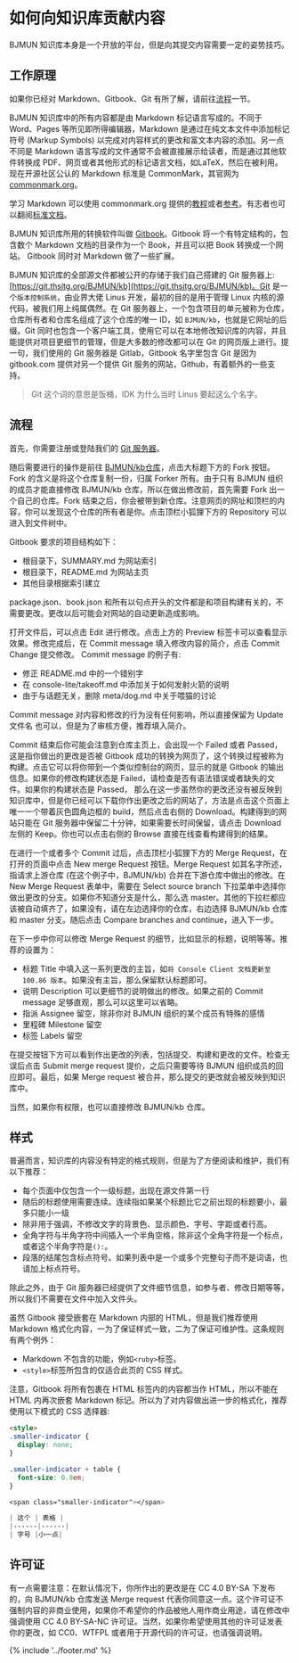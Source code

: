 # 如何向知识库贡献内容

BJMUN 知识库本身是一个开放的平台，但是向其提交内容需要一定的姿势技巧。

## 工作原理

如果你已经对 Markdown、Gitbook、Git 有所了解，请前往[流程](#流程)一节。

BJMUN 知识库中的所有内容都是由 Markdown 标记语言写成的。不同于 Word、Pages 等所见即所得编辑器，Markdown 是通过在纯文本文件中添加标记符号 (Markup Symbols) 以完成对内容样式的更改和富文本内容的添加。另一点不同是 Markdown 语言写成的文件通常不会被直接展示给读者，而是通过其他软件转换成 PDF、网页或者其他形式的标记语言文档，如LaTeX，然后在被利用。现在开源社区公认的 Markdown 标准是 CommonMark，其官网为[commonmark.org](commonmark.org)。

学习 Markdown 可以使用 commonmark.org 提供的[教程](http://commonmark.org/help/tutorial/)或者[参考](http://commonmark.org/help/)。有志者也可以翻阅[标准文档](http://spec.commonmark.org/)。

BJMUN 知识库所用的转换软件叫做 [Gitbook](https://www.gitbook.com/)。Gitbook 将一个有特定结构的，包含数个 Markdown 文档的目录作为一个 Book，并且可以把 Book 转换成一个网站。 Gitbook 同时对 Markdown 做了一些扩展。

BJMUN 知识库的全部源文件都被公开的存储于我们自己搭建的 Git 服务器上: [https://git.thsitg.org/BJMUN/kb](https://git.thsitg.org/BJMUN/kb)。Git 是一个`版本控制系统`，由业界大佬 Linus 开发，最初的目的是用于管理 Linux 内核的源代码，被我们用上纯属偶然。在 Git 服务器上，一个包含项目的单元被称为仓库，仓库所有者和仓库名组成了这个仓库的唯一 ID，如 `BJMUN/kb`，也就是它网址的后缀。Git 同时也包含一个客户端工具，使用它可以在本地修改知识库的内容，并且能提供对项目更细节的管理，但是大多数的修改都可以在 Git 的网页版上进行。提一句，我们使用的 Git 服务器是 Gitlab，Gitbook 名字里包含 Git 是因为 gitbook.com 提供对另一个提供 Git 服务的网站，Github，有着额外的一些支持。

> Git 这个词的意思是饭桶，IDK 为什么当时 Linus 要起这么个名字。

## 流程

首先，你需要注册或登陆我们的 [Git 服务器](https://git.thsitg.org/)。

随后需要进行的操作是前往 [BJMUN/kb仓库](https://git.thsitg.org/BJMUN/kb)，点击大标题下方的 Fork 按钮。Fork 的含义是将这个仓库复制一份，归属 Forker 所有。由于只有 BJMUN 组织的成员才能直接修改 BJMUN/kb 仓库，所以在做出修改前，首先需要 Fork 出一个自己的仓库。Fork 结束之后，你会被带到新仓库。注意网页的网址和顶栏的内容，你可以发现这个仓库的所有者是你。点击顶栏小狐狸下方的 Repository 可以进入到文件树中。

Gitbook 要求的项目结构如下：
- 根目录下，SUMMARY.md 为网站索引
- 根目录下，README.md 为网站主页
- 其他目录根据索引建立

package.json、book.json 和所有以句点开头的文件都是和项目构建有关的，不需要更改。更改以后可能会对网站的自动更新造成影响。

打开文件后，可以点击 Edit 进行修改。点击上方的 Preview 标签卡可以查看显示效果。修改完成后，在 Commit message 填入修改内容的简介，点击 Commit Change 提交修改。 Commit message 的例子有:

- 修正 README.md 中的一个错别字
- 在 console-lite/takeoff.md 中添加关于如何发射火箭的说明
- 由于与话题无关，删除 meta/dog.md 中关于喂猫的讨论

Commit message 对内容和修改的行为没有任何影响，所以直接保留为 Update 文件名 也可以，但是为了审核方便，推荐填入简介。

Commit 结束后你可能会注意到仓库主页上，会出现一个 Failed 或者 Passed，这是指你做出的更改是否被 Gitbook 成功的转换为网页了，这个转换过程被称为构建。点击它可以将你带到一个类似控制台的网页，显示的就是 Gitbook 的输出信息。如果你的修改构建状态是 Failed，请检查是否有语法错误或者缺失的文件。如果你的构建状态是 Passed， 那么在这一步虽然你的更改还没有被反映到知识库中，但是你已经可以下载你作出更改之后的网站了，方法是点击这个页面上唯一一个带着灰色圆角边框的 build，然后点击右侧的 Download。构建得到的网站只能在 Git 服务器中保留二十分钟，如果需要长时间保留，请点击 Download 左侧的 Keep。你也可以点击右侧的 Browse 直接在线查看构建得到的结果。

在进行一个或者多个 Commit 过后，点击顶栏小狐狸下方的 Merge Request，在打开的页面中点击 New merge Request 按钮。Merge Request 如其名字所述，指请求上游仓库 (在这个例子中，BJMUN/kb) 合并在下游仓库中做出的修改。在 New Merge Request 表单中，需要在 Select source branch 下拉菜单中选择你做出更改的分支。如果你不知道分支是什么，那么选 master。其他的下拉栏都应该被自动填齐了，如果没有，请在左边选择你的仓库，右边选择 BJMUN/kb 仓库和 master 分支。随后点击 Compare branches and continue，进入下一步。

在下一步中你可以修改 Merge Request 的细节，比如显示的标题，说明等等。推荐的设置为：
- 标题 Title 中填入这一系列更改的主旨，如`将 Console Client 文档更新至 100.86 版本`。如果没有主旨，那么保留默认标题即可。
- 说明 Description 可以更细节的说明做出的修改。如果之前的 Commit message 足够直观，那么可以这里可以省略。
- 指派 Assignee 留空，除非你对 BJMUN 组织的某个成员有特殊的感情
- 里程碑 Milestone 留空
- 标签 Labels 留空

在提交按钮下方可以看到作出更改的列表，包括提交、构建和更改的文件。检查无误后点击 Submit merge request 提价，之后只需要等待 BJMUN 组织成员的回应即可。最后，如果 Merge request 被合并，那么提交的更改就会被反映到知识库中。

当然，如果你有权限，也可以直接修改 BJMUN/kb 仓库。

## 样式

普遍而言，知识库的内容没有特定的格式规则，但是为了方便阅读和维护，我们有以下推荐：

- 每个页面中仅包含一个一级标题，出现在源文件第一行
- 随后的标题使用需要连续。连续指如果某个标题比它之前出现的标题要小，最多只能小一级
- 除非用于强调，不修改文字的背景色、显示颜色、字号、字距或者行高。
- 全角字符与半角字符中间插入一个半角空格，除非这个全角字符是一个标点，或者这个半角字符是`():`。
- 段落的结尾包含标点符号。如果列表中是一个或多个完整句子而不是词语，也请加上标点符号。

除此之外，由于 Git 服务器已经提供了文件细节信息，如参与者、修改日期等等，所以我们不需要在文件中加入文件头。

虽然 Gitbook 接受嵌套在 Markdown 内部的 HTML，但是我们推荐使用 Markdown 格式化内容，一为了保证样式一致，二为了保证可维护性。这条规则有两个例外：
- Markdown 不包含的功能，例如`<ruby>`标签。
- `<style>`标签所包含的仅适合此页的 CSS 样式。

注意，Gitbook 将所有包裹在 HTML 标签内的内容都当作 HTML，所以不能在 HTML 内再次嵌套 Markdown 标记。所以为了对内容做出进一步的格式化，推荐使用以下模式的 CSS 选择器:

```html
<style>
.smaller-indicator {
  display: none;
}

.smaller-indicator + table {
  font-size: 0.8em;
}

<span class="smaller-indicator"></span>

| 这个 | 表格 |
|------|------|
| 字号 |小一点|

```

## 许可证

有一点需要注意：在默认情况下，你所作出的更改是在 CC 4.0 BY-SA 下发布的，向 BJMUN/kb 仓库发送 Merge request 代表你同意这一点。这个许可证不强制内容的非商业使用，如果你不希望你的作品被他人用作商业用途，请在修改中强调使用 CC 4.0 BY-SA-NC 许可证。当然，如果你希望使用其他的许可证发表你的更改，如 CC0、WTFPL 或者用于开源代码的许可证，也请强调说明。

{% include '../footer.md' %}
